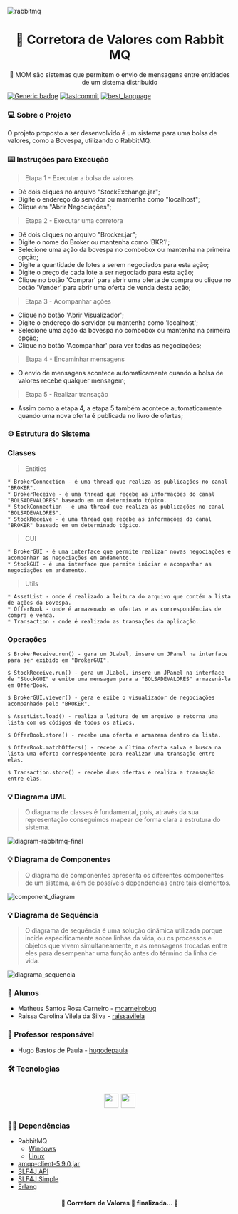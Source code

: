 ![rabbitmq](https://user-images.githubusercontent.com/30940498/93145199-200c8080-f6c2-11ea-9301-eea15d5b0a5b.gif)

<h1 align="center">
    <span href="">🔗 Corretora de Valores com Rabbit MQ </span>
</h1>
<p align="center">🚀 MOM são sistemas que permitem o envio de mensagens entre entidades de um sistema distribuído </p>

[![Generic badge](https://img.shields.io/github/issues/PUC-ES-LDAMD/bovespa-rabbitmq-matheus-raissa)](https://shields.io/)
[![lastcommit](https://img.shields.io/github/last-commit/PUC-ES-LDAMD/bovespa-rabbitmq-matheus-raissa)](https://shields.io/)
[![best_language](https://img.shields.io/github/languages/top/PUC-ES-LDAMD/bovespa-rabbitmq-matheus-raissa)](https://shields.io/)

### 💻 Sobre o Projeto

O projeto proposto a ser desenvolvido é um sistema para uma bolsa de valores, como a Bovespa, utilizando o RabbitMQ.

### ⌨️ Instruções para Execução 

> Etapa 1 - Executar a bolsa de valores

* Dê dois cliques no arquivo "StockExchange.jar";
* Digite o endereço do servidor ou mantenha como "localhost";
* Clique em "Abrir Negociações";

> Etapa 2 - Executar uma corretora 

* Dê dois cliques no arquivo "Brocker.jar";
* Digite o nome do Broker ou mantenha como 'BKR1';
* Selecione uma ação da bovespa no combobox ou mantenha na primeira opção;
* Digite a quantidade de lotes a serem negociados para esta ação;
* Digite o preço de cada lote a ser negociado para esta ação;
* Clique no botão 'Comprar' para abrir uma oferta de compra ou clique no botão 'Vender' para abrir uma oferta de venda desta ação; 

> Etapa 3 - Acompanhar ações 

* Clique no botão 'Abrir Visualizador';
* Digite o endereço do servidor ou mantenha como 'localhost';
* Selecione uma ação da bovespa no combobox ou mantenha na primeira opção;
* Clique no botão 'Acompanhar' para ver todas as negociações;

> Etapa 4 - Encaminhar mensagens 

* O envio de mensagens acontece automaticamente quando a bolsa de valores recebe qualquer mensagem;

> Etapa 5 - Realizar transação 

* Assim como a etapa 4, a etapa 5 também acontece automaticamente quando  uma nova oferta é publicada no livro de ofertas;

### ⚙️ Estrutura do Sistema

### Classes 

> Entities  
```
* BrokerConnection - é uma thread que realiza as publicações no canal "BROKER".
* BrokerReceive - é uma thread que recebe as informações do canal "BOLSADEVALORES" baseado em um determinado tópico.
* StockConnection - é uma thread que realiza as publicações no canal "BOLSADEVALORES".
* StockReceive - é uma thread que recebe as informações do canal "BROKER" baseado em um determinado tópico.
```
> GUI
```
* BrokerGUI - é uma interface que permite realizar novas negociações e acompanhar as negociações em andamento. 
* StockGUI - é uma interface que permite iniciar e acompanhar as negociações em andamento. 
```

> Utils 
```
* AssetList - onde é realizado a leitura do arquivo que contém a lista de ações da Bovespa.
* OfferBook - onde é armazenado as ofertas e as correspondências de compra e venda. 
* Transaction - onde é realizado as transações da aplicação. 
```

### Operações 
```
$ BrokerReceive.run() - gera um JLabel, insere um JPanel na interface para ser exibido em "BrokerGUI".
```

```
$ StockReceive.run() - gera um JLabel, insere um JPanel na interface de "StockGUI" e emite uma mensagem para a "BOLSADEVALORES" armazená-la em OfferBook.
```

```
$ BrokerGUI.viewer() - gera e exibe o visualizador de negociações acompanhado pelo "BROKER".
```

```
$ AssetList.load() - realiza a leitura de um arquivo e retorna uma lista com os códigos de todos os ativos. 
```

```
$ OfferBook.store() - recebe uma oferta e armazena dentro da lista.
```

```
$ OfferBook.matchOffers() - recebe a última oferta salva e busca na lista uma oferta correspondente para realizar uma transação entre elas.
```

```
$ Transaction.store() - recebe duas ofertas e realiza a transação entre elas.
```

### 💡 Diagrama UML

> O diagrama de classes é fundamental, pois, através da sua representação conseguimos mapear de forma clara a estrutura do sistema.

![diagram-rabbitmq-final](https://user-images.githubusercontent.com/30940498/93935143-8f095b00-fcfa-11ea-895c-026407691dac.png)

### 💡 Diagrama de Componentes

> O diagrama de componentes apresenta os diferentes componentes de um sistema, além de possíveis dependências entre tais elementos.

![component_diagram](https://user-images.githubusercontent.com/30940498/93944897-39d64500-fd0c-11ea-830d-9eabbba753e8.png)

### 💡 Diagrama de Sequência

> O diagrama de sequência é uma solução dinâmica utilizada porque incide especificamente sobre linhas da vida, ou os processos e objetos que vivem simultaneamente, e as mensagens trocadas entre eles para desempenhar uma função antes do término da linha de vida.

![diagrama_sequencia](https://user-images.githubusercontent.com/30940498/93939190-cda21400-fd00-11ea-8a2c-5f2bd4bc2fb8.png)

### :busts_in_silhouette: Alunos

* Matheus Santos Rosa Carneiro - [mcarneirobug](https://github.com/mcarneirobug)
* Raissa Carolina Vilela da Silva - [raissavilela](https://github.com/raissavilela)

### 📝 Professor responsável

* Hugo Bastos de Paula - [hugodepaula](https://github.com/hugodepaula)

### 🛠 Tecnologias

<h1 align="center"> 	
<a href="https://www.rabbitmq.com/"><img height="32" width="32" src="https://cdn.jsdelivr.net/npm/simple-icons@v3/icons/rabbitmq.svg" /></a> 
<a href="https://www.java.com/pt_BR/"><img height="32" width="32" src="https://cdn.jsdelivr.net/npm/simple-icons@v3/icons/java.svg" /></a> 
</h1>

### ✋🏻 Dependências

- RabbitMQ
   - [Windows](https://www.rabbitmq.com/install-windows.html)
   - [Linux](https://www.rabbitmq.com/install-debian.html)
- [amqp-client-5.9.0.jar](https://www.rabbitmq.com/java-client.html)
- [SLF4J API](https://www.rabbitmq.com/tutorials/tutorial-one-java.html)
- [SLF4J Simple](https://www.rabbitmq.com/tutorials/tutorial-one-java.html)
- [Erlang](https://www.erlang.org/downloads)

<h4 align="center"> 
	🚧 Corretora de Valores 🚀 finalizada... 🚧
</h4>
